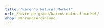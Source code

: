 ```yaml
---
title: "Karen's Natural Market"
url: /havre-de-grace/karens-natural-market/
shop: Nahrungsergänzung
---
```


